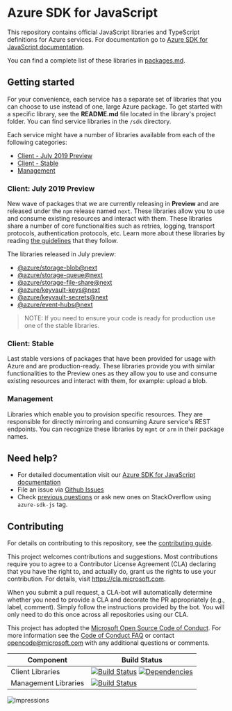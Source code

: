 # Azure SDK for JavaScript

This repository contains official JavaScript libraries and TypeScript definitions for Azure services. For documentation go to [Azure SDK for JavaScript documentation](https://aka.ms/js-docs).

You can find a complete list of these libraries in [packages.md](https://github.com/Azure/azure-sdk-for-js/blob/master/packages.md).

## Getting started

For your convenience, each service has a separate set of libraries that you can choose to use instead of one, large Azure package. To get started with a specific library, see the **README.md** file located in the library's project folder. You can find service libraries in the `/sdk` directory.

Each service might have a number of libraries available from each of the following categories:

- [Client - July 2019 Preview](#Client-July-2019-Preview)
- [Client - Stable](#Client-Stable)
- [Management](#Management)

### Client: July 2019 Preview

New wave of packages that we are currently releasing in **Preview** and are released under the `npm` release named `next`. These libraries allow you to use and consume existing resources and interact with them. These libraries share a number of core functionalities such as retries, logging, transport protocols, authentication protocols, etc. Learn more about these libraries by reading [the guidelines](https://azure.github.io/azure-sdk/typescript/guidelines/) that they follow.

The libraries released in July preview:

- [@azure/storage-blob@next](https://github.com/Azure/azure-sdk-for-js/tree/master/sdk/storage/storage-blob)
- [@azure/storage-queue@next](https://github.com/Azure/azure-sdk-for-js/tree/master/sdk/storage/storage-queue)
- [@azure/storage-file-share@next](https://github.com/Azure/azure-sdk-for-js/tree/master/sdk/storage/storage-file-share)
- [@azure/keyvault-keys@next](https://github.com/Azure/azure-sdk-for-js/tree/master/sdk/keyvault/keyvault-keys)
- [@azure/keyvault-secrets@next](https://github.com/Azure/azure-sdk-for-js/tree/master/sdk/keyvault/keyvault-secrets)
- [@azure/event-hubs@next](https://github.com/Azure/azure-sdk-for-js/tree/master/sdk/eventhub/event-hubs)

> NOTE: If you need to ensure your code is ready for production use one of the stable libraries.

### Client: Stable

Last stable versions of packages that have been provided for usage with Azure and are production-ready. These libraries provide you with similar functionalities to the Preview ones as they allow you to use and consume existing resources and interact with them, for example: upload a blob.

### Management

Libraries which enable you to provision specific resources. They are responsible for directly mirroring and consuming Azure service's REST endpoints. You can recognize these libraries by `mgmt` or `arm` in their package names.

## Need help?

- For detailed documentation visit our [Azure SDK for JavaScript documentation](https://aka.ms/js-docs)
- File an issue via [Github Issues](https://github.com/Azure/azure-sdk-for-js/issues)
- Check [previous questions](https://stackoverflow.com/questions/tagged/azure-sdk-js) or ask new ones on StackOverflow using `azure-sdk-js` tag.

## Contributing
For details on contributing to this repository, see the [contributing guide](CONTRIBUTING.md).

This project welcomes contributions and suggestions. Most contributions require you to agree to a Contributor License Agreement (CLA) declaring that you have the right to, and actually do, grant us the rights to use your contribution. For details, visit
https://cla.microsoft.com.

When you submit a pull request, a CLA-bot will automatically determine whether you need to provide a CLA and decorate the PR appropriately (e.g., label, comment). Simply follow the instructions provided by the bot. You will only need to do this once across all repositories using our CLA.

This project has adopted the [Microsoft Open Source Code of Conduct](https://opensource.microsoft.com/codeofconduct/). For more information see the [Code of Conduct FAQ](https://opensource.microsoft.com/codeofconduct/faq/) or contact [opencode@microsoft.com](mailto:opencode@microsoft.com) with any additional questions or comments.

| Component            | Build Status                                                                                                                                                                                |
| -------------------- | ------------------------------------------------------------------------------------------------------------------------------------------------------------------------------------------- |
| Client Libraries     | [![Build Status](https://dev.azure.com/azure-sdk/public/_apis/build/status/614?branchName=master)](https://dev.azure.com/azure-sdk/public/_build/latest?definitionId=614&branchName=master) [![Dependencies](https://img.shields.io/badge/dependencies-analyzed-blue.svg)](https://azuresdkartifacts.blob.core.windows.net/azure-sdk-for-js/dependencies/dependencies.html) |
| Management Libraries | [![Build Status](https://dev.azure.com/azure-sdk/public/_apis/build/status/138?branchName=master)](https://dev.azure.com/azure-sdk/public/_build/latest?definitionId=138&branchName=master) |

![Impressions](https://azure-sdk-impressions.azurewebsites.net/api/impressions/azure-sdk-for-js%2FREADME.png)
